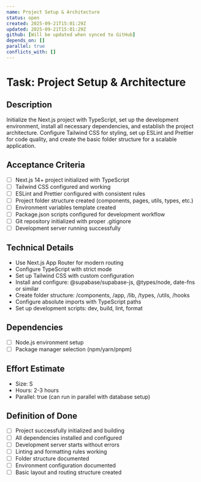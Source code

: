 ```yaml
---
name: Project Setup & Architecture
status: open
created: 2025-09-21T15:01:29Z
updated: 2025-09-21T15:01:29Z
github: [Will be updated when synced to GitHub]
depends_on: []
parallel: true
conflicts_with: []
---
```


# Task: Project Setup & Architecture

## Description
Initialize the Next.js project with TypeScript, set up the development environment, install all necessary dependencies, and establish the project architecture. Configure Tailwind CSS for styling, set up ESLint and Prettier for code quality, and create the basic folder structure for a scalable application.

## Acceptance Criteria
- [ ] Next.js 14+ project initialized with TypeScript
- [ ] Tailwind CSS configured and working
- [ ] ESLint and Prettier configured with consistent rules
- [ ] Project folder structure created (components, pages, utils, types, etc.)
- [ ] Environment variables template created
- [ ] Package.json scripts configured for development workflow
- [ ] Git repository initialized with proper .gitignore
- [ ] Development server running successfully

## Technical Details
- Use Next.js App Router for modern routing
- Configure TypeScript with strict mode
- Set up Tailwind CSS with custom configuration
- Install and configure: @supabase/supabase-js, @types/node, date-fns or similar
- Create folder structure: /components, /app, /lib, /types, /utils, /hooks
- Configure absolute imports with TypeScript paths
- Set up development scripts: dev, build, lint, format

## Dependencies
- [ ] Node.js environment setup
- [ ] Package manager selection (npm/yarn/pnpm)

## Effort Estimate
- Size: S
- Hours: 2-3 hours
- Parallel: true (can run in parallel with database setup)

## Definition of Done
- [ ] Project successfully initialized and building
- [ ] All dependencies installed and configured
- [ ] Development server starts without errors
- [ ] Linting and formatting rules working
- [ ] Folder structure documented
- [ ] Environment configuration documented
- [ ] Basic layout and routing structure created
